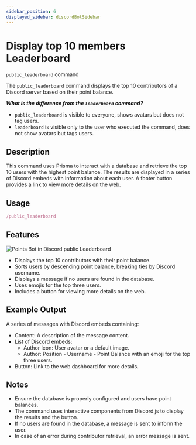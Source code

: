 ```yaml
---
sidebar_position: 6
displayed_sidebar: discordBotSidebar
---
```


# Display top 10 members Leaderboard
`public_leaderboard` command

The `public_leaderboard` command displays the top 10 contributors of a Discord server based on their point balance.

***What is the difference from the `leaderboard` command?***

- `public_leaderboard` is visible to everyone, shows avatars but does not tag users.
- `leaderboard` is visible only to the user who executed the command, does not show avatars but tags users.

## Description

This command uses Prisma to interact with a database and retrieve the top 10 users with the highest point balance. The results are displayed in a series of Discord embeds with information about each user. A footer button provides a link to view more details on the web.

## Usage

```ts
/public_leaderboard
```

## Features

![Points Bot in Discord public Leaderboard](/img/points_bot_discord/bot_point_publicleaderboard.png)

- Displays the top 10 contributors with their point balance.
- Sorts users by descending point balance, breaking ties by Discord username.
- Displays a message if no users are found in the database.
- Uses emojis for the top three users.
- Includes a button for viewing more details on the web.

## Example Output
A series of messages with Discord embeds containing:

- Content: A description of the message content.
- List of Discord embeds:
  - Author Icon: User avatar or a default image.
  - Author: Position - Username - Point Balance with an emoji for the top three users.
- Button: Link to the web dashboard for more details.

## Notes
- Ensure the database is properly configured and users have point balances.
- The command uses interactive components from Discord.js to display the results and the button.
- If no users are found in the database, a message is sent to inform the user.
- In case of an error during contributor retrieval, an error message is sent.
